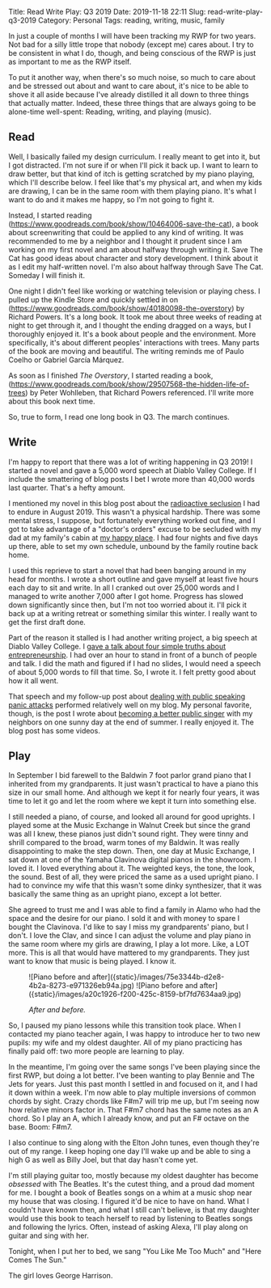 Title: Read Write Play: Q3 2019
Date: 2019-11-18 22:11
Slug: read-write-play-q3-2019
Category: Personal
Tags: reading, writing, music, family

In just a couple of months I will have been tracking my RWP for two years. Not bad for a silly little trope that nobody (except me) cares about. I try to be consistent in what I do, though, and being conscious of the RWP is just as important to me as the RWP itself. 

To put it another way, when there's so much noise, so much to care about and be stressed out about and want to care about, it's nice to be able to shove it all aside because I've already distilled it all down to three things that actually matter. Indeed, these three things that are always going to be alone-time well-spent: Reading, writing, and playing (music). 

## Read

Well, I basically failed my design curriculum. I really meant to get into it, but I got distracted. I'm not sure if or when I'll pick it back up. I want to learn to draw better, but that kind of itch is getting scratched by my piano playing, which I'll describe below. I feel like that's my physical art, and when my kids are drawing, I can be in the same room with them playing piano. It's what I want to do and it makes me happy, so I'm not going to fight it.

Instead, I started reading (https://www.goodreads.com/book/show/10464006-save-the-cat), a book about screenwriting that could be applied to any kind of writing. It was recommended to me by a neighbor and I thought it prudent since I am working on my first novel and am about halfway through writing it. Save The Cat has good ideas about character and story development. I think about it as I edit my half-written novel. I'm also about halfway through Save The Cat. Someday I will finish it. 

One night I didn't feel like working or watching television or playing chess. I pulled up the Kindle Store and quickly settled in on (https://www.goodreads.com/book/show/40180098-the-overstory) by Richard Powers. It's a long book. It took me about three weeks of reading at night to get through it, and I thought the ending dragged on a ways, but I thoroughly enjoyed it. It's a book about people and the environment. More specifically, it's about different peoples' interactions with trees. Many parts of the book are moving and beautiful. The writing reminds me of Paulo Coelho or Gabriel García Márquez. 

As soon as I finished *The Overstory*, I started reading a book, (https://www.goodreads.com/book/show/29507568-the-hidden-life-of-trees) by Peter Wohlleben, that Richard Powers referenced. I'll write more about this book next time. 

So, true to form, I read one long book in Q3. The march continues. 

## Write

I'm happy to report that there was a lot of writing happening in Q3 2019! I started a novel and gave a 5,000 word speech at Diablo Valley College. If I include the smattering of blog posts I bet I wrote more than 40,000 words last quarter. That's a hefty amount.

I mentioned my novel in this blog post about the [radioactive seclusion]({filename}a-few-days-of-radioactive-seclusion.md) I had to endure in August 2019. This wasn't a physical hardship. There was some mental stress, I suppose, but fortunately everything worked out fine, and I got to take advantage of a "doctor's orders" excuse to be secluded with my dad at my family's cabin at [my happy place]({filename}my-happy-place.md). I had four nights and five days up there, able to set my own schedule, unbound by the family routine back home. 

I used this reprieve to start a novel that had been banging around in my head for months. I wrote a short outline and gave myself at least five hours each day to sit and write. In all I cranked out over 25,000 words and I managed to write another 7,000 after I got home. Progress has slowed down significantly since then, but I'm not too worried about it. I'll pick it back up at a writing retreat or something similar this winter. I really want to get the first draft done. 

Part of the reason it stalled is I had another writing project, a big speech at Diablo Valley College. I [gave a talk about four simple truths about entrepreneurship]({filename}four-simple-truths-about-entrepreneurship.md). I had over an hour to stand in front of a bunch of people and talk. I did the math and figured if I had no slides, I would need a speech of about 5,000 words to fill that time. So, I wrote it. I felt pretty good about how it all went. 

That speech and my follow-up post about [dealing with public speaking panic attacks]({filename}dealing-with-public-speaking-panic-attacks.md) performed relatively well on my blog. My personal favorite, though, is the post I wrote about [becoming a better public singer]({filename}becoming-a-better-public-singer.md) with my neighbors on one sunny day at the end of summer. I really enjoyed it. The blog post has some videos. 

## Play

In September I bid farewell to the Baldwin 7 foot parlor grand piano that I inherited from my grandparents. It just wasn't practical to have a piano this size in our small home. And although we kept it for nearly four years, it was time to let it go and let the room where we kept it turn into something else. 

I still needed a piano, of course, and looked all around for good uprights. I played some at the Music Exchange in Walnut Creek but since the grand was all I knew, these pianos just didn't sound right. They were tinny and shrill compared to the broad, warm tones of my Baldwin. It was really disappointing to make the step down. Then, one day at Music Exchange, I sat down at one of the Yamaha Clavinova digital pianos in the showroom. I loved it. I loved everything about it. The weighted keys, the tone, the look, the sound. Best of all, they were priced the same as a used upright piano. I had to convince my wife that this wasn't some dinky synthesizer, that it was basically the same thing as an upright piano, except a lot better. 

She agreed to trust me and I was able to find a family in Alamo who had the space and the desire for our piano. I sold it and with money to spare I bought the Clavinova. I'd like to say I miss my grandparents' piano, but I don't. I love the Clav, and since I can adjust the volume and play piano in the same room where my girls are drawing, I play a lot more. Like, a LOT more. This is all that would have mattered to my grandparents. They just want to know that music is being played. I know it. 

<figure>
![Piano before and after]({static}/images/75e3344b-d2e8-4b2a-8273-e971326eb94a.jpg)
![Piano before and after]({static}/images/a20c1926-f200-425c-8159-bf7fd7634aa9.jpg)


*After and before.*
</figure>

So, I paused my piano lessons while this transition took place. When I contacted my piano teacher again, I was happy to introduce her to two new pupils: my wife and my oldest daughter. All of my piano practicing has finally paid off: two more people are learning to play. 

In the meantime, I'm going over the same songs I've been playing since the first RWP, but doing a lot better. I've been wanting to play Bennie and The Jets for years. Just this past month I settled in and focused on it, and I had it down within a week. I'm now able to play multiple inversions of common chords by sight. Crazy chords like F#m7 will trip me up, but I'm seeing now how relative minors factor in. That F#m7 chord has the same notes as an A chord. So I play an A, which I already know, and put an F# octave on the base. Boom: F#m7. 

I also continue to sing along with the Elton John tunes, even though they're out of my range. I keep hoping one day I'll wake up and be able to sing a high G as well as Billy Joel, but that day hasn't come yet. 

I'm still playing guitar too, mostly because my oldest daughter has become *obsessed* with The Beatles. It's the cutest thing, and a proud dad moment for me. I bought a book of Beatles songs on a whim at a music shop near my house that was closing. I figured it'd be nice to have on hand. What I couldn't have known then, and what I still can't believe, is that my daughter would use this book to teach herself to read by listening to Beatles songs and following the lyrics. Often, instead of asking Alexa, I'll play along on guitar and sing with her.

Tonight, when I put her to bed, we sang "You Like Me Too Much" and "Here Comes The Sun." 

The girl loves George Harrison.